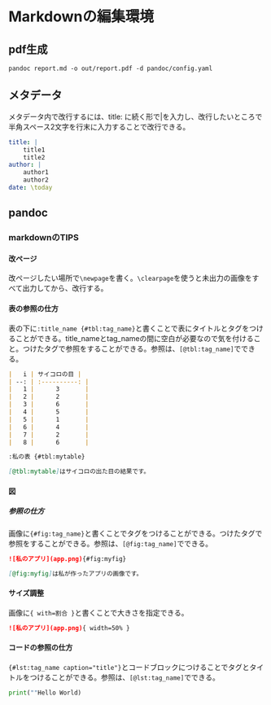 # Markdownの編集環境

## pdf生成

```ash
pandoc report.md -o out/report.pdf -d pandoc/config.yaml 
```

## メタデータ

メタデータ内で改行するには、title: に続く形で|を入力し、改行したいところで半角スペース2文字を行末に入力することで改行できる。

```yaml
title: |
    title1  
    title2
author: |
    author1  
    author2  
date: \today
```

## pandoc

### markdownのTIPS

#### 改ページ

改ページしたい場所で`\newpage`を書く。`\clearpage`を使うと未出力の画像をすべて出力してから、改行する。

#### 表の参照の仕方

表の下に`:title_name {#tbl:tag_name}`と書くことで表にタイトルとタグをつけることができる。title_nameとtag_nameの間に空白が必要なので気を付けること。つけたタグで参照をすることができる。参照は、`[@tbl:tag_name]`でできる。

```markdown
|   i | サイコロの目 |
| --: | :----------: |
|   1 |      3       |
|   2 |      2       |
|   3 |      6       |
|   4 |      5       |
|   5 |      1       |
|   6 |      4       |
|   7 |      2       |
|   8 |      6       |

:私の表 {#tbl:mytable}

[@tbl:mytable]はサイコロの出た目の結果です。
```

#### 図

##### 参照の仕方

画像に`{#fig:tag_name}`と書くことでタグをつけることができる。つけたタグで参照をすることができる。参照は、`[@fig:tag_name]`でできる。

```markdown
![私のアプリ](app.png){#fig:myfig}

[@fig:myfig]は私が作ったアプリの画像です。
```

#### サイズ調整

画像に`{ with=割合 }`と書くことで大きさを指定できる。

```markdown
![私のアプリ](app.png){ width=50% }
```

#### コードの参照の仕方

`{#lst:tag_name caption="title"}`とコードブロックにつけることでタグとタイトルをつけることができる。参照は、`[@lst:tag_name]`でできる。

```python {#lst:my-code caption="私のコード"}
print(""Hello World)
```
